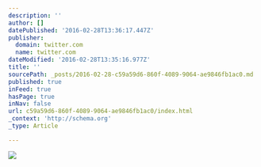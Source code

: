 ```yaml
---
description: ''
author: []
datePublished: '2016-02-28T13:36:17.447Z'
publisher:
  domain: twitter.com
  name: twitter.com
dateModified: '2016-02-28T13:35:16.977Z'
title: ''
sourcePath: _posts/2016-02-28-c59a59d6-860f-4089-9064-ae9846fb1ac0.md
published: true
inFeed: true
hasPage: true
inNav: false
url: c59a59d6-860f-4089-9064-ae9846fb1ac0/index.html
_context: 'http://schema.org'
_type: Article

---
```

![](https://pbs.twimg.com/media/CcKiYMpXEAAs-Bf.jpg)
